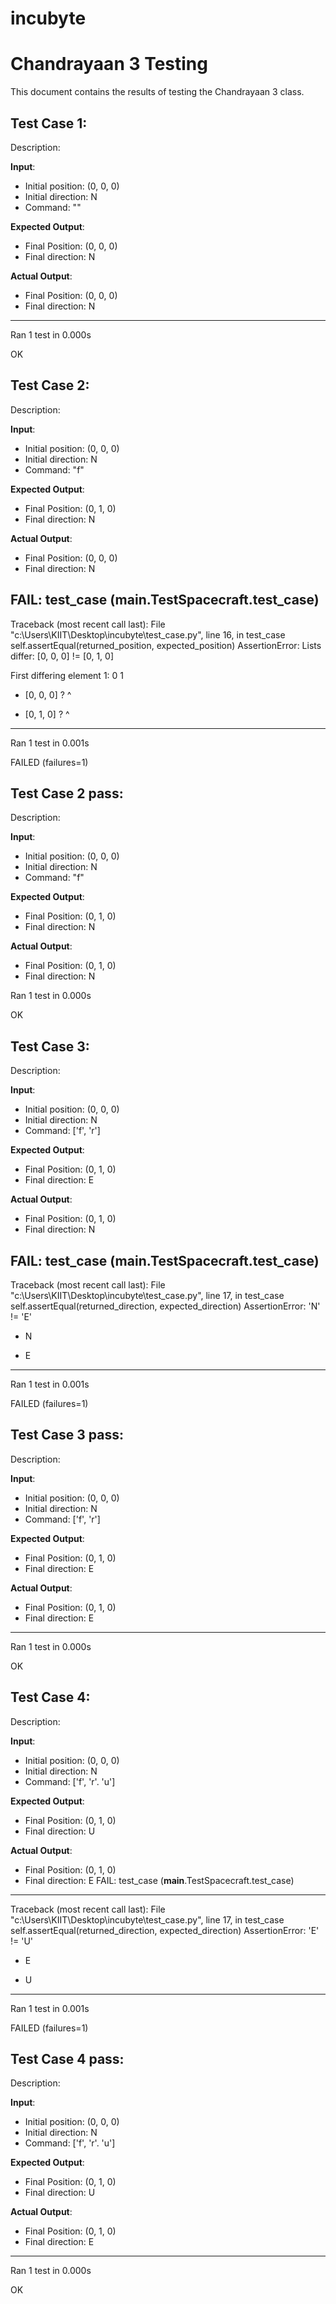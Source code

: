 # incubyte
# Chandrayaan 3 Testing

This document contains the results of testing the Chandrayaan 3 class.

## Test Case 1: 

Description: 

**Input**:
- Initial position: (0, 0, 0)
- Initial direction: N
- Command: ""

**Expected Output**:
- Final Position: (0, 0, 0)
- Final direction: N

**Actual Output**:
- Final Position: (0, 0, 0)
- Final direction: N

----------------------------------------------------------------------
Ran 1 test in 0.000s

OK

## Test Case 2: 

Description: 

**Input**:
- Initial position: (0, 0, 0)
- Initial direction: N
- Command: "f"

**Expected Output**:
- Final Position: (0, 1, 0)
- Final direction: N

**Actual Output**:
- Final Position: (0, 0, 0)
- Final direction: N

FAIL: test_case (__main__.TestSpacecraft.test_case)
----------------------------------------------------------------------
Traceback (most recent call last):
  File "c:\Users\KIIT\Desktop\incubyte\test_case.py", line 16, in test_case
    self.assertEqual(returned_position, expected_position)
AssertionError: Lists differ: [0, 0, 0] != [0, 1, 0]

First differing element 1:
0
1

- [0, 0, 0]
?     ^

+ [0, 1, 0]
?     ^


----------------------------------------------------------------------
Ran 1 test in 0.001s

FAILED (failures=1)

## Test Case 2 pass: 

Description: 

**Input**:
- Initial position: (0, 0, 0)
- Initial direction: N
- Command: "f"

**Expected Output**:
- Final Position: (0, 1, 0)
- Final direction: N

**Actual Output**:
- Final Position: (0, 1, 0)
- Final direction: N

Ran 1 test in 0.000s

OK

## Test Case 3: 

Description: 

**Input**:
- Initial position: (0, 0, 0)
- Initial direction: N
- Command: ['f', 'r']

**Expected Output**:
- Final Position: (0, 1, 0)
- Final direction: E

**Actual Output**:
- Final Position: (0, 1, 0)
- Final direction: N

FAIL: test_case (__main__.TestSpacecraft.test_case)
----------------------------------------------------------------------
Traceback (most recent call last):
  File "c:\Users\KIIT\Desktop\incubyte\test_case.py", line 17, in test_case
    self.assertEqual(returned_direction, expected_direction)
AssertionError: 'N' != 'E'
- N
+ E


----------------------------------------------------------------------
Ran 1 test in 0.001s

FAILED (failures=1)

## Test Case 3 pass: 

Description: 

**Input**:
- Initial position: (0, 0, 0)
- Initial direction: N
- Command: ['f', 'r']

**Expected Output**:
- Final Position: (0, 1, 0)
- Final direction: E

**Actual Output**:
- Final Position: (0, 1, 0)
- Final direction: E

----------------------------------------------------------------------
Ran 1 test in 0.000s

OK

## Test Case 4: 

Description: 

**Input**:
- Initial position: (0, 0, 0)
- Initial direction: N
- Command: ['f', 'r'. 'u']

**Expected Output**:
- Final Position: (0, 1, 0)
- Final direction: U

**Actual Output**:
- Final Position: (0, 1, 0)
- Final direction: E
FAIL: test_case (__main__.TestSpacecraft.test_case)
----------------------------------------------------------------------
Traceback (most recent call last):
  File "c:\Users\KIIT\Desktop\incubyte\test_case.py", line 17, in test_case
    self.assertEqual(returned_direction, expected_direction)
AssertionError: 'E' != 'U'
- E
+ U


----------------------------------------------------------------------
Ran 1 test in 0.001s

FAILED (failures=1)

## Test Case 4 pass: 

Description: 

**Input**:
- Initial position: (0, 0, 0)
- Initial direction: N
- Command: ['f', 'r'. 'u']

**Expected Output**:
- Final Position: (0, 1, 0)
- Final direction: U

**Actual Output**:
- Final Position: (0, 1, 0)
- Final direction: E

----------------------------------------------------------------------
Ran 1 test in 0.000s

OK